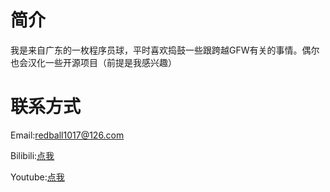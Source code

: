 # 简介

我是来自广东的一枚程序员球，平时喜欢捣鼓一些跟跨越GFW有关的事情。偶尔也会汉化一些开源项目（前提是我感兴趣）

# 联系方式

Email:redball1017@126.com

Bilibili:[点我](https://space.bilibili.com/234292980)

Youtube:[点我](https://www.youtube.com/@redball1017)
